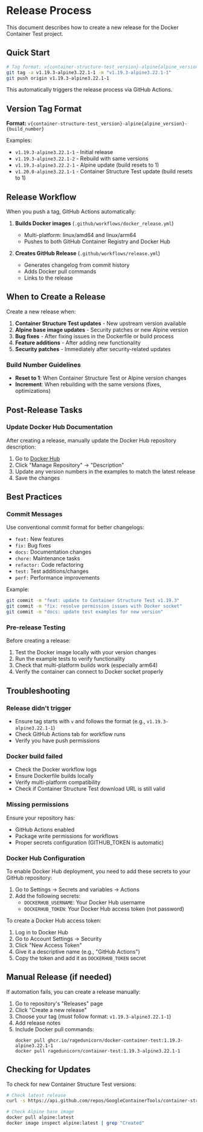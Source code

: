 # Release Process

This document describes how to create a new release for the Docker Container Test project.

## Quick Start

```bash
# Tag format: v{container-structure-test_version}-alpine{alpine_version}-{build_number}
git tag -a v1.19.3-alpine3.22.1-1 -m "v1.19.3-alpine3.22.1-1"
git push origin v1.19.3-alpine3.22.1-1
```

This automatically triggers the release process via GitHub Actions.

## Version Tag Format

**Format:** `v{container-structure-test_version}-alpine{alpine_version}-{build_number}`

Examples:
- `v1.19.3-alpine3.22.1-1` - Initial release
- `v1.19.3-alpine3.22.1-2` - Rebuild with same versions
- `v1.19.3-alpine3.22.2-1` - Alpine update (build resets to 1)
- `v1.20.0-alpine3.22.1-1` - Container Structure Test update (build resets to 1)

## Release Workflow

When you push a tag, GitHub Actions automatically:

1. **Builds Docker images** (`.github/workflows/docker_release.yml`)
   - Multi-platform: linux/amd64 and linux/arm64
   - Pushes to both GitHub Container Registry and Docker Hub

2. **Creates GitHub Release** (`.github/workflows/release.yml`)
   - Generates changelog from commit history
   - Adds Docker pull commands
   - Links to the release

## When to Create a Release

Create a new release when:

1. **Container Structure Test updates** - New upstream version available
2. **Alpine base image updates** - Security patches or new Alpine version
3. **Bug fixes** - After fixing issues in the Dockerfile or build process
4. **Feature additions** - After adding new functionality
5. **Security patches** - Immediately after security-related updates

### Build Number Guidelines

- **Reset to 1**: When Container Structure Test or Alpine version changes
- **Increment**: When rebuilding with the same versions (fixes, optimizations)

## Post-Release Tasks

### Update Docker Hub Documentation

After creating a release, manually update the Docker Hub repository description:

1. Go to [Docker Hub](https://hub.docker.com/r/ragedunicorn/container-test)
2. Click "Manage Repository" → "Description"
3. Update any version numbers in the examples to match the latest release
4. Save the changes

## Best Practices

### Commit Messages

Use conventional commit format for better changelogs:

- `feat:` New features
- `fix:` Bug fixes
- `docs:` Documentation changes
- `chore:` Maintenance tasks
- `refactor:` Code refactoring
- `test:` Test additions/changes
- `perf:` Performance improvements

Example:
```bash
git commit -m "feat: update to Container Structure Test v1.19.3"
git commit -m "fix: resolve permission issues with Docker socket"
git commit -m "docs: update test examples for new version"
```

### Pre-release Testing

Before creating a release:

1. Test the Docker image locally with your version changes
2. Run the example tests to verify functionality
3. Check that multi-platform builds work (especially arm64)
4. Verify the container can connect to Docker socket properly

## Troubleshooting

### Release didn't trigger

- Ensure tag starts with `v` and follows the format (e.g., `v1.19.3-alpine3.22.1-1`)
- Check GitHub Actions tab for workflow runs
- Verify you have push permissions

### Docker build failed

- Check the Docker workflow logs
- Ensure Dockerfile builds locally
- Verify multi-platform compatibility
- Check if Container Structure Test download URL is still valid

### Missing permissions

Ensure your repository has:
- GitHub Actions enabled
- Package write permissions for workflows
- Proper secrets configuration (GITHUB_TOKEN is automatic)

### Docker Hub Configuration

To enable Docker Hub deployment, you need to add these secrets to your GitHub repository:

1. Go to Settings → Secrets and variables → Actions
2. Add the following secrets:
   - `DOCKERHUB_USERNAME`: Your Docker Hub username
   - `DOCKERHUB_TOKEN`: Your Docker Hub access token (not password)

To create a Docker Hub access token:
1. Log in to Docker Hub
2. Go to Account Settings → Security
3. Click "New Access Token"
4. Give it a descriptive name (e.g., "GitHub Actions")
5. Copy the token and add it as `DOCKERHUB_TOKEN` secret

## Manual Release (if needed)

If automation fails, you can create a release manually:

1. Go to repository's "Releases" page
2. Click "Create a new release"
3. Choose your tag (must follow format: `v1.19.3-alpine3.22.1-1`)
4. Add release notes
5. Include Docker pull commands:
   ```
   docker pull ghcr.io/ragedunicorn/docker-container-test:1.19.3-alpine3.22.1-1
   docker pull ragedunicorn/container-test:1.19.3-alpine3.22.1-1
   ```

## Checking for Updates

To check for new Container Structure Test versions:
```bash
# Check latest release
curl -s https://api.github.com/repos/GoogleContainerTools/container-structure-test/releases/latest | grep tag_name

# Check Alpine base image
docker pull alpine:latest
docker image inspect alpine:latest | grep "Created"
```
